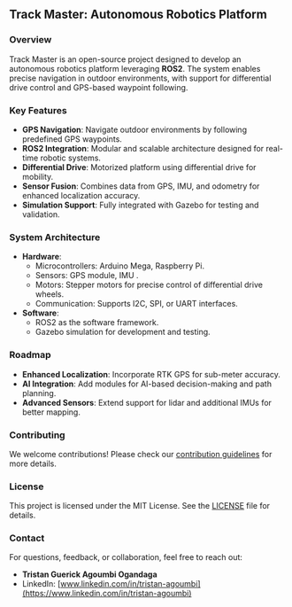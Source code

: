 
## **Track Master: Autonomous Robotics Platform**

### **Overview**
Track Master is an open-source project designed to develop an autonomous robotics platform leveraging **ROS2**. The system enables precise navigation in outdoor environments, with support for differential drive control and GPS-based waypoint following.

### **Key Features**
- **GPS Navigation**: Navigate outdoor environments by following predefined GPS waypoints.
- **ROS2 Integration**: Modular and scalable architecture designed for real-time robotic systems.
- **Differential Drive**: Motorized platform using differential drive for mobility.
- **Sensor Fusion**: Combines data from GPS, IMU, and odometry for enhanced localization accuracy.
- **Simulation Support**: Fully integrated with Gazebo for testing and validation.

### **System Architecture**
- **Hardware**:
  - Microcontrollers: Arduino Mega, Raspberry Pi.
  - Sensors: GPS module, IMU .
  - Motors: Stepper motors for precise control of differential drive wheels.
  - Communication: Supports I2C, SPI, or UART interfaces.
- **Software**:
  - ROS2 as the software framework.
  - Gazebo simulation for development and testing.

### **Roadmap**
- **Enhanced Localization**: Incorporate RTK GPS for sub-meter accuracy.
- **AI Integration**: Add modules for AI-based decision-making and path planning.
- **Advanced Sensors**: Extend support for lidar and additional IMUs for better mapping.

### **Contributing**
We welcome contributions! Please check our [contribution guidelines](CONTRIBUTING.md) for more details.

### **License**
This project is licensed under the MIT License. See the [LICENSE](LICENSE.md) file for details.

### **Contact**
For questions, feedback, or collaboration, feel free to reach out:
- **Tristan Guerick Agoumbi Ogandaga**  
- LinkedIn: [www.linkedin.com/in/tristan-agoumbi](https://www.linkedin.com/in/tristan-agoumbi)

